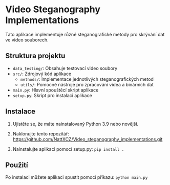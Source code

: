 # Video Steganography Implementations

Tato aplikace implementuje různé steganografické metody pro skrývání dat ve video souborech.

## Struktura projektu

- `data_testing/`: Obsahuje testovací video soubory
- `src/`: Zdrojový kód aplikace
  - `methods/`: Implementace jednotlivých steganografických metod
  - `utils/`: Pomocné nástroje pro zpracování videa a binárních dat
- `main.py`: Hlavní spouštěcí skript aplikace
- `setup.py`: Skript pro instalaci aplikace

## Instalace

1. Ujistěte se, že máte nainstalovaný Python 3.9 nebo novější.

2. Naklonujte tento repozitář:
https://github.com/NattXCZ/Video_steganography_implementations.git


3. Nainstalujte aplikaci pomocí setup.py:
`pip install .`




## Použití

Po instalaci můžete aplikaci spustit pomocí příkazu:
`python main.py`